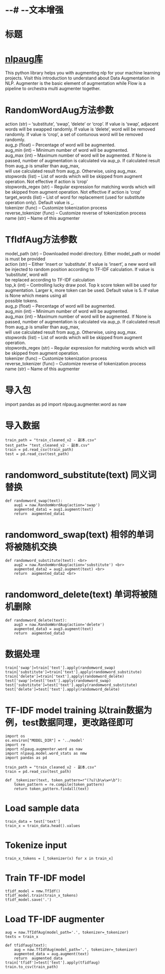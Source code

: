 # --# --文本增强
# 标题

# [nlpaug库](https://github.com/makcedward/nlpaug)
This python library helps you with augmenting nlp for your machine learning projects. Visit this introduction to understand about Data Augmentation in NLP. Augmenter is the basic element of augmentation while Flow is a pipeline to orchestra multi augmenter together.


# RandomWordAug方法参数
action (str) – ‘substitute’, ‘swap’, ‘delete’ or ‘crop’. If value is ‘swap’, adjacent words will be swapped randomly. If value is ‘delete’, word will be removed randomly. If value is ‘crop’, a set of contunous word will be removed randomly.<br>
aug_p (float) – Percentage of word will be augmented.<br>
aug_min (int) – Minimum number of word will be augmented.<br>
aug_max (int) – Maximum number of word will be augmented. If None is passed, number of augmentation is calculated via aup_p. If calculated result from aug_p is smaller than aug_max, <br>will use calculated result from aug_p. Otherwise, using aug_max.<br>
stopwords (list) – List of words which will be skipped from augment operation. Not effective if action is ‘crop’<br>
stopwords_regex (str) – Regular expression for matching words which will be skipped from augment operation. Not effective if action is ‘crop’<br>
target_words (list) – List of word for replacement (used for substitute operation only). Default value is _.<br>
tokenizer (func) – Customize tokenization process<br>
reverse_tokenizer (func) – Customize reverse of tokenization process<br>
name (str) – Name of this augmenter<br>
# TfIdfAug方法参数
model_path (str) – Downloaded model directory. Either model_path or model is must be provided<br>
action (str) – Either ‘insert or ‘substitute’. If value is ‘insert’, a new word will be injected to random position according to TF-IDF calculation. If value is ‘substitute’, word will<br> be replaced according to TF-IDF calculation<br>
top_k (int) – Controlling lucky draw pool. Top k score token will be used for augmentation. Larger k, more token can be used. Default value is 5. If value is None which means using all<br> possible tokens.<br>
aug_p (float) – Percentage of word will be augmented.<br>
aug_min (int) – Minimum number of word will be augmented.<br>
aug_max (int) – Maximum number of word will be augmented. If None is passed, number of augmentation is calculated via aup_p. If calculated result from aug_p is smaller than aug_max,<br> will use calculated result from aug_p. Otherwise, using aug_max.<br>
stopwords (list) – List of words which will be skipped from augment operation.<br>
stopwords_regex (str) – Regular expression for matching words which will be skipped from augment operation.<br>
tokenizer (func) – Customize tokenization process<br>
reverse_tokenizer (func) – Customize reverse of tokenization process<br>
name (str) – Name of this augmenter<br>

# 导入包
import pandas as  pd
import nlpaug.augmenter.word as naw


# 导入数据
```
train_path = "train_cleaned_v2 - 副本.csv"
test_path= "test_cleaned_v2 - 副本.csv"
train = pd.read_csv(train_path)
test = pd.read_csv(test_path)
```
# randomword_substitute(text)  同义词替换  
```
def randomword_swap(text):       
    aug1 = naw.RandomWordAug(action='swap') 
    augmented_data1 = aug1.augment(text)    
    return  augmented_data1   
```
# randomword_swap(text) 相邻的单词将被随机交换 
```
def randomword_substitute(text): <br>
    aug2 = naw.RandomWordAug(action='substitute') <br>
    augmented_data2 = aug2.augment(text) <br>
    return  augmented_data2 <br>
```
# randomword_delete(text)  单词将被随机删除
```
def randomword_delete(text):
    aug3 = naw.RandomWordAug(action='delete') 
    augmented_data3 = aug3.augment(text) 
    return  augmented_data3 
```
# 数据处理
```
train['swap']=train['text'].apply(randomword_swap)
train['substitute']=train['text'].apply(randomword_substitute) 
train['delete']=train['text'].apply(randomword_delete) 
test['swap']=test['text'].apply(randomword_swap)
test['substitute']=test['text'].apply(randomword_substitute)
test['delete']=test['text'].apply(randomword_delete) 
```

# TF-IDF model training 以train数据为例，test数据同理，更改路径即可
```
import os
os.environ["MODEL_DIR"] = '../model'
import re
import nlpaug.augmenter.word as naw
import nlpaug.model.word_stats as nmw
import pandas as pd

train_path = "train_cleaned_v2 - 副本.csv"
train = pd.read_csv(test_path)

def _tokenizer(text, token_pattern=r"(?u)\b\w\w+\b"):
    token_pattern = re.compile(token_pattern)
    return token_pattern.findall(text)
```
# Load sample data
```
train_data = test['text']
train_x = train_data.head().values
```
# Tokenize input
```
train_x_tokens = [_tokenizer(x) for x in train_x]
```
# Train TF-IDF model
```
tfidf_model = nmw.TfIdf()
tfidf_model.train(train_x_tokens)
tfidf_model.save('.')
```
# Load TF-IDF augmenter
```
aug = naw.TfIdfAug(model_path='.', tokenizer=_tokenizer)
texts = train_x

def tfidfaug(text):
    aug = naw.TfIdfAug(model_path='.', tokenizer=_tokenizer)
    augmented_data = aug.augment(text)
    return  augmented_data
train['tfidf']=test['text'].apply(tfidfaug)
train.to_csv(train_path)
```
